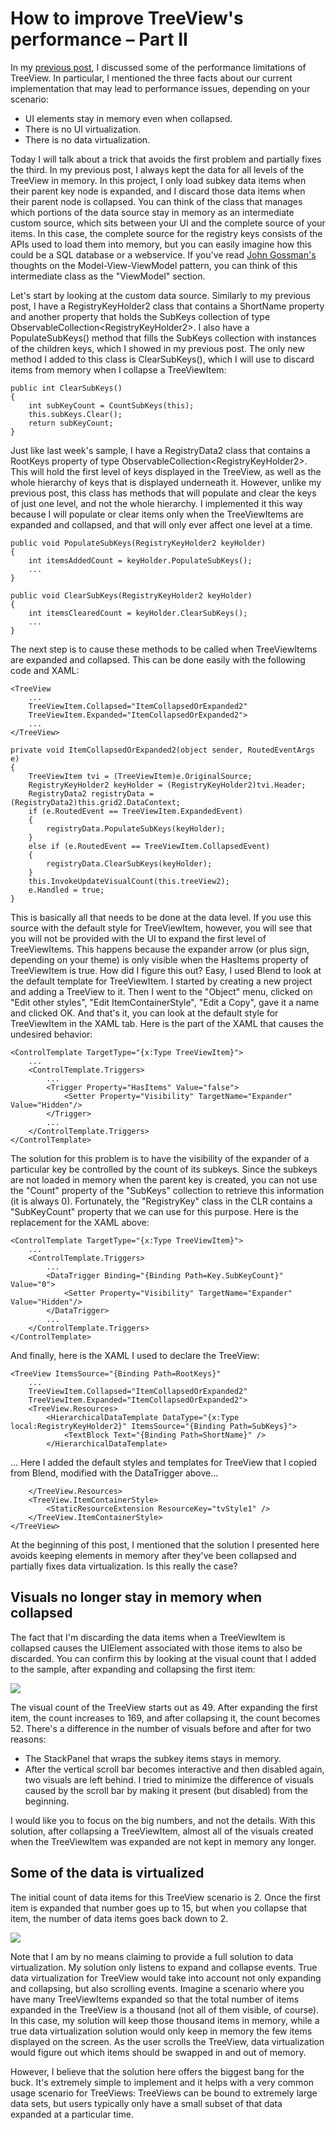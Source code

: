 # How to improve TreeView's performance – Part II

In my <a href="..\39-TreeViewPerformancePart1">previous post</a>, I discussed some of the performance limitations of TreeView. In particular, I mentioned the three facts about our current implementation that may lead to performance issues, depending on your scenario:

- UI elements stay in memory even when collapsed.
- There is no UI virtualization.
- There is no data virtualization.

Today I will talk about a trick that avoids the first problem and partially fixes the third. In my previous post, I always kept the data for all levels of the TreeView in memory. In this project, I only load subkey data items when their parent key node is expanded, and I discard those data items when their parent node is collapsed. You can think of the class that manages which portions of the data source stay in memory as an intermediate custom source, which sits between your UI and the complete source of your items. In this case, the complete source for the registry keys consists of the APIs used to load them into memory, but you can easily imagine how this could be a SQL database or a webservice. If you've read <a href="http://blogs.msdn.com/johngossman/archive/2006/04/13/576163.aspx">John Gossman's</a> thoughts on the Model-View-ViewModel pattern, you can think of this intermediate class as the "ViewModel" section.

Let's start by looking at the custom data source. Similarly to my previous post, I have a RegistryKeyHolder2 class that contains a ShortName property and another property that holds the SubKeys collection of type ObservableCollection&lt;RegistryKeyHolder2&gt;. I also have a PopulateSubKeys() method that fills the SubKeys collection with instances of the children keys, which I showed in my previous post. The only new method I added to this class is ClearSubKeys(), which I will use to discard items from memory when I collapse a TreeViewItem:

	public int ClearSubKeys()
	{
		int subKeyCount = CountSubKeys(this);
		this.subKeys.Clear();
		return subKeyCount;
	}

Just like last week's sample, I have a RegistryData2 class that contains a RootKeys property of type ObservableCollection&lt;RegistryKeyHolder2&gt;. This will hold the first level of keys displayed in the TreeView, as well as the whole hierarchy of keys that is displayed underneath it. However, unlike my previous post, this class has methods that will populate and clear the keys of just one level, and not the whole hierarchy. I implemented it this way because I will populate or clear items only when the TreeViewItems are expanded and collapsed, and that will only ever affect one level at a time.

	public void PopulateSubKeys(RegistryKeyHolder2 keyHolder)
	{
		int itemsAddedCount = keyHolder.PopulateSubKeys();
		...
	}
	
	public void ClearSubKeys(RegistryKeyHolder2 keyHolder)
	{
		int itemsClearedCount = keyHolder.ClearSubKeys();
		...
	}

The next step is to cause these methods to be called when TreeViewItems are expanded and collapsed. This can be done easily with the following code and XAML:

	<TreeView
		...
		TreeViewItem.Collapsed="ItemCollapsedOrExpanded2"
		TreeViewItem.Expanded="ItemCollapsedOrExpanded2">
		...
	</TreeView>
	
	private void ItemCollapsedOrExpanded2(object sender, RoutedEventArgs e)
	{
		TreeViewItem tvi = (TreeViewItem)e.OriginalSource;
		RegistryKeyHolder2 keyHolder = (RegistryKeyHolder2)tvi.Header;
		RegistryData2 registryData = (RegistryData2)this.grid2.DataContext;
		if (e.RoutedEvent == TreeViewItem.ExpandedEvent)
		{
			registryData.PopulateSubKeys(keyHolder);
		}
		else if (e.RoutedEvent == TreeViewItem.CollapsedEvent)
		{
			registryData.ClearSubKeys(keyHolder);
		}
		this.InvokeUpdateVisualCount(this.treeView2);
		e.Handled = true;
	}

This is basically all that needs to be done at the data level. If you use this source with the default style for TreeViewItem, however, you will see that you will not be provided with the UI to expand the first level of TreeViewItems. This happens because the expander arrow (or plus sign, depending on your theme) is only visible when the HasItems property of TreeViewItem is true. How did I figure this out? Easy, I used Blend to look at the default template for TreeViewItem. I started by creating a new project and adding a TreeView to it. Then I went to the "Object" menu, clicked on "Edit other styles", "Edit ItemContainerStyle", "Edit a Copy", gave it a name and clicked OK. And that's it, you can look at the default style for TreeViewItem in the XAML tab. Here is the part of the XAML that causes the undesired behavior:

	<ControlTemplate TargetType="{x:Type TreeViewItem}">
		...
		<ControlTemplate.Triggers>
			...
			<Trigger Property="HasItems" Value="false">
				<Setter Property="Visibility" TargetName="Expander" Value="Hidden"/>
			</Trigger>
			...
		</ControlTemplate.Triggers>
	</ControlTemplate>

The solution for this problem is to have the visibility of the expander of a particular key be controlled by the count of its subkeys. Since the subkeys are not loaded in memory when the parent key is created, you can not use the "Count" property of the "SubKeys" collection to retrieve this information (it is always 0). Fortunately, the "RegistryKey" class in the CLR contains a "SubKeyCount" property that we can use for this purpose. Here is the replacement for the XAML above:

	<ControlTemplate TargetType="{x:Type TreeViewItem}">
		...
		<ControlTemplate.Triggers>
			...
			<DataTrigger Binding="{Binding Path=Key.SubKeyCount}" Value="0">
				<Setter Property="Visibility" TargetName="Expander" Value="Hidden"/>
			</DataTrigger>
			...
		</ControlTemplate.Triggers>
	</ControlTemplate>

And finally, here is the XAML I used to declare the TreeView:

	<TreeView ItemsSource="{Binding Path=RootKeys}"
		...
		TreeViewItem.Collapsed="ItemCollapsedOrExpanded2"
		TreeViewItem.Expanded="ItemCollapsedOrExpanded2">
		<TreeView.Resources>
			<HierarchicalDataTemplate DataType="{x:Type local:RegistryKeyHolder2}" ItemsSource="{Binding Path=SubKeys}">
				<TextBlock Text="{Binding Path=ShortName}" />
			</HierarchicalDataTemplate>
    
... Here I added the default styles and templates for TreeView that I copied from Blend, modified with the DataTrigger above...
            
		</TreeView.Resources>
		<TreeView.ItemContainerStyle>
			<StaticResourceExtension ResourceKey="tvStyle1" />
		</TreeView.ItemContainerStyle>
	</TreeView>            

At the beginning of this post, I mentioned that the solution I presented here avoids keeping elements in memory after they've been collapsed and partially fixes data virtualization. Is this really the case?

## Visuals no longer stay in memory when collapsed

The fact that I'm discarding the data items when a TreeViewItem is collapsed causes the UIElement associated with those items to also be discarded. You can confirm this by looking at the visual count that I added to the sample, after expanding and collapsing the first item:

![](Images/40TreeViewPerformance21.png)

The visual count of the TreeView starts out as 49. After expanding the first item, the count increases to 169, and after collapsing it, the count becomes 52. There's a difference in the number of visuals before and after for two reasons: 

- The StackPanel that wraps the subkey items stays in memory.
- After the vertical scroll bar becomes interactive and then disabled again, two visuals are left behind. I tried to minimize the difference of visuals caused by the scroll bar by making it present (but disabled) from the beginning.

I would like you to focus on the big numbers, and not the details. With this solution, after collapsing a TreeViewItem, almost all of the visuals created when the TreeViewItem was expanded are not kept in memory any longer.

## Some of the data is virtualized

The initial count of data items for this TreeView scenario is 2. Once the first item is expanded that number goes up to 15, but when you collapse that item, the number of data items goes back down to 2.

![](Images/40TreeViewPerformance22.png)

Note that I am by no means claiming to provide a full solution to data virtualization. My solution only listens to expand and collapse events. True data virtualization for TreeView would take into account not only expanding and collapsing, but also scrolling events. Imagine a scenario where you have many TreeViewItems expanded so that the total number of items expanded in the TreeView is a thousand (not all of them visible, of course). In this case, my solution will keep those thousand items in memory, while a true data virtualization solution would only keep in memory the few items displayed on the screen. As the user scrolls the TreeView, data virtualization would figure out which items should be swapped in and out of memory.

However, I believe that the solution here offers the biggest bang for the buck. It's extremely simple to implement and it helps with a very common usage scenario for TreeViews: TreeViews can be bound to extremely large data sets, but users typically only have a small subset of that data expanded at a particular time.
